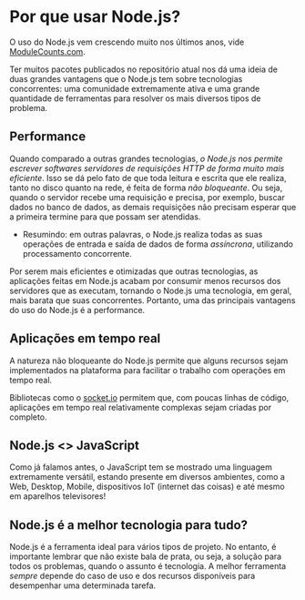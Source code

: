 # Por que usar Node.js?
O uso do Node.js vem crescendo muito nos últimos anos, vide [ModuleCounts.com](https://www.modulecounts.com/).

Ter muitos pacotes publicados no repositório atual nos dá uma ideia de duas grandes vantagens que o Node.js tem sobre tecnologias concorrentes: uma comunidade extremamente ativa e uma grande quantidade de ferramentas para resolver os mais diversos tipos de problema.


## Performance
Quando comparado a outras grandes tecnologias, *o Node.js nos permite escrever softwares servidores de requisições HTTP de forma muito mais eficiente*. Isso se dá pelo fato de que toda leitura e escrita que ele realiza, tanto no disco quanto na rede, é feita de forma *não bloqueante*. Ou seja, quando o servidor recebe uma requisição e precisa, por exemplo, buscar dados no banco de dados, as demais requisições não precisam esperar que a primeira termine para que possam ser atendidas. 
- Resumindo: em outras palavras, o Node.js realiza todas as suas operações de entrada e saída de dados de forma *assíncrona*, utilizando processamento concorrente.

Por serem mais eficientes e otimizadas que outras tecnologias, as aplicações feitas em Node.js acabam por consumir menos recursos dos servidores que as executam, tornando o Node.js uma tecnologia, em geral, mais barata que suas concorrentes. Portanto, uma das principais vantagens do uso do Node.js é a performance.


## Aplicações em tempo real
A natureza não bloqueante do Node.js permite que alguns recursos sejam implementados na plataforma para facilitar o trabalho com operações em tempo real.

Bibliotecas como o [socket.io](https://socket.io/) permitem que, com poucas linhas de código, aplicações em tempo real relativamente complexas sejam criadas por completo.


## Node.js <> JavaScript
Como já falamos antes, o JavaScript tem se mostrado uma linguagem extremamente versátil, estando presente em diversos ambientes, como a Web, Desktop, Mobile, dispositivos IoT (internet das coisas) e até mesmo em aparelhos televisores!


## Node.js é a melhor tecnologia para tudo?
Node.js é a ferramenta ideal para vários tipos de projeto. No entanto, é importante lembrar que não existe bala de prata, ou seja, a solução para todos os problemas, quando o assunto é tecnologia. A melhor ferramenta *sempre* depende do caso de uso e dos recursos disponíveis para desempenhar uma determinada tarefa.
